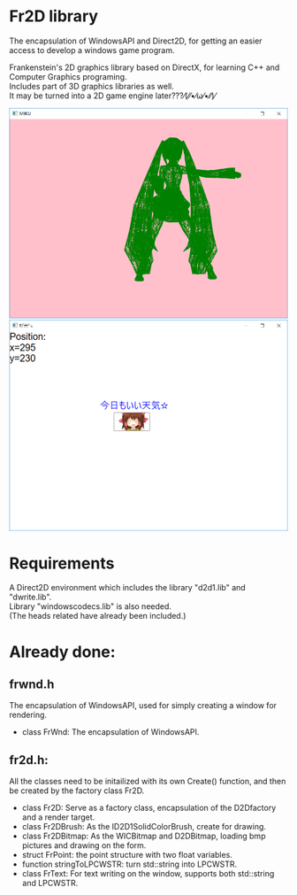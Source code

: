 # Fr2D library    
The encapsulation of WindowsAPI and Direct2D, for getting an easier access to develop a windows game program.   

Frankenstein's 2D graphics library based on DirectX, for learning C++ and Computer Graphics programing.   
Includes part of 3D graphics libraries as well.   
It may be turned into a 2D game engine later???⁄(⁄⁄•⁄ω⁄•⁄⁄)⁄    

![miku.png](https://raw.githubusercontent.com/salty-Frankenstein/Fr2D/master/examples/miku.png)    
![好天气.png](https://raw.githubusercontent.com/salty-Frankenstein/Fr2D/master/examples/好天气.png)    

# Requirements
A Direct2D environment which includes the library "d2d1.lib" and "dwrite.lib".    
Library "windowscodecs.lib" is also needed.  
(The heads related have already been included.)  

# Already done:    
## frwnd.h    
The encapsulation of WindowsAPI, used for simply creating a window for rendering.    
- class FrWnd: The encapsulation of WindowsAPI.     

## fr2d.h:    
All the classes need to be initailized with its own Create() function, and then be created by the factory class Fr2D.     
- class Fr2D: Serve as a factory class, encapsulation of the D2Dfactory and a render target.     
- class Fr2DBrush: As the ID2D1SolidColorBrush, create for drawing.     
- class Fr2DBitmap: As the WICBitmap and D2DBitmap, loading bmp pictures and drawing on the form.     
- struct FrPoint: the point structure with two float variables.    
- function stringToLPCWSTR: turn std::string into LPCWSTR.    
- class FrText: For text writing on the window, supports both std::string and LPCWSTR.    
